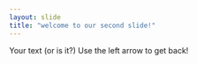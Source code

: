 ```yaml
---
layout: slide
title: "welcome to our second slide!"
---
```


Your text (or is it?)
Use the left arrow to get back!
